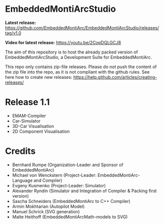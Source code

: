 # EmbeddedMontiArcStudio

**Latest release:** https://github.com/EmbeddedMontiArc/EmbeddedMontiArcStudio/releases/tag/v1.0

**Video for latest release:** https://youtu.be/2CopDQLGCJ8

The aim of this repository is to host the already packed version of EmbeddedMontiArcStudio, a Development Suite for EmbeddedMontiArc. 

This repo only contains zip-file releases. Please do not push the content of the zip file into the repo, as it is not compliant with the github rules.
See here how to create new releases: https://help.github.com/articles/creating-releases/

Release 1.1
=======
* EMAM-Compiler
* Car-Simulator
* 3D-Car Visualisation
* 2D Component Visualisation

Credits
=======
* Bernhard Rumpe (Organization-Leader and Sponsor of EmbeddedMontiArc)
* Michael von Wenckstern (Project-Leader: EmbeddedMontiArc-Language and Compiler)
* Evgeny Kusmenko (Project-Leader: Simulator)
* Alexander Ryndin (Simulator and Integration of Compiler & Packing first version)
* Sascha Schneiders (EmbeddedMontiArc to C++ Compiler)
* Armin Mokhtarian (Autopilot Model)
* Manuel Schrick (SVG generation)
* Malte Heithoff (EmbeddedMontiArcMath-models to SVG)
